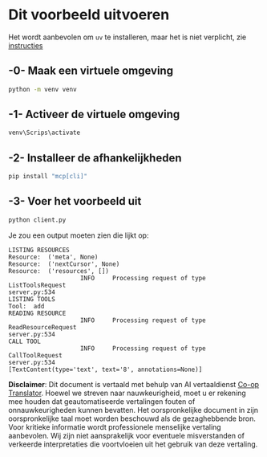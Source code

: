 <!--
CO_OP_TRANSLATOR_METADATA:
{
  "original_hash": "0ab9613fc9595f493847f91275859a18",
  "translation_date": "2025-05-17T10:03:08+00:00",
  "source_file": "03-GettingStarted/02-client/solution/python/README.md",
  "language_code": "nl"
}
-->
# Dit voorbeeld uitvoeren

Het wordt aanbevolen om `uv` te installeren, maar het is niet verplicht, zie [instructies](https://docs.astral.sh/uv/#highlights)

## -0- Maak een virtuele omgeving

```bash
python -m venv venv
```

## -1- Activeer de virtuele omgeving

```bash
venv\Scrips\activate
```

## -2- Installeer de afhankelijkheden

```bash
pip install "mcp[cli]"
```

## -3- Voer het voorbeeld uit

```bash
python client.py
```

Je zou een output moeten zien die lijkt op:

```text
LISTING RESOURCES
Resource:  ('meta', None)
Resource:  ('nextCursor', None)
Resource:  ('resources', [])
                    INFO     Processing request of type ListToolsRequest                                                                               server.py:534
LISTING TOOLS
Tool:  add
READING RESOURCE
                    INFO     Processing request of type ReadResourceRequest                                                                            server.py:534
CALL TOOL
                    INFO     Processing request of type CallToolRequest                                                                                server.py:534
[TextContent(type='text', text='8', annotations=None)]
```

**Disclaimer**:
Dit document is vertaald met behulp van AI vertaaldienst [Co-op Translator](https://github.com/Azure/co-op-translator). Hoewel we streven naar nauwkeurigheid, moet u er rekening mee houden dat geautomatiseerde vertalingen fouten of onnauwkeurigheden kunnen bevatten. Het oorspronkelijke document in zijn oorspronkelijke taal moet worden beschouwd als de gezaghebbende bron. Voor kritieke informatie wordt professionele menselijke vertaling aanbevolen. Wij zijn niet aansprakelijk voor eventuele misverstanden of verkeerde interpretaties die voortvloeien uit het gebruik van deze vertaling.